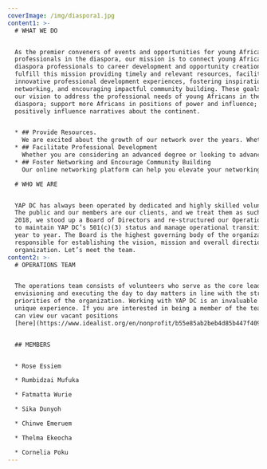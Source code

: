 ```yaml
---
coverImage: /img/diaspora1.jpg
content1: >-
  # WHAT WE DO


  As the premier conveners of events and opportunities for young African
  professionals in the diaspora, our mission is to connect young African
  diaspora professionals to career development and opportunity creation. We
  fulfill this mission providing timely and relevant resources, facilitating
  innovative professional development experiences, fostering inspirational
  networking, and encouraging impactful community building. These goals advance
  our vision to address the professional needs of young Africans in the
  diaspora; support more Africans in positions of power and influence; and
  positively influence narratives about the continent.


  * ## Provide Resources.
    We are excited about the growth of our network over the years. Whether you are a budding entrepreneur, a recent graduate, or a seasoned professional, you can enjoy preferred access to tailored professional development resources and career-building opportunities available on our various online platforms.
  * ## Facilitate Professional Development
    Whether you are considering an advanced degree or looking to advance in the workplace, our curated workshops and networking events provide special access to unique professional development opportunities, help you launch entrepreneurial aspirations and advance in your career.
  * ## Foster Networking and Encourage Community Building
    Our online networking platform can help you elevate your networking by connecting you to other ambitious, driven, young diaspora professionals like you! This space is for you to continue conversations after an event, meet people with similar interests, and build communities of support and collaboration. [Become a member today!](https://yapdc.mn.co/)

  # WHO WE ARE


  YAP DC has always been operated by dedicated and highly skilled volunteers.
  The public and our members are our clients, and we treat them as such. In late
  2018, we stood up a Board of Directors and re-structured our Operations Team
  to maintain YAP DC’s 501(c)(3) status and manage operational transitions from
  year to year. The Board is the highest governing body of the organization,
  responsible for establishing the vision, mission and overall direction of the
  organization. Let’s meet the team.
content2: >-
  # OPERATIONS TEAM


  The operations team consists of volunteers who serve as the core leaders in
  envisioning and executing the day to day matters in line with the strategic
  priorities of the organization. Working with YAP DC is an invaluable and
  unique experience. If you are interested in being a member of the team, you
  can view our vacant positions 
  [here](https://www.idealist.org/en/nonprofit/b55e85ab2beb4d85b447f4092f56e754-young-african-professionals-dc-yap-dc-washington).


  ## MEMBERS


  * Rose Essiem

  * Rumbidzai Mufuka

  * Fatmatta Wurie

  * Sika Dunyoh

  * Chinwe Emeruem

  * Thelma Ekeocha

  * Cornelia Poku
---
```


